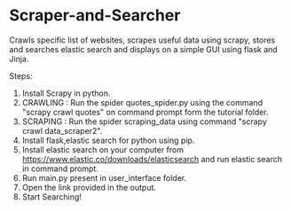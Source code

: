 # Scraper-and-Searcher
Crawls specific list of websites, scrapes useful data using scrapy, stores and searches elastic search and displays on a simple GUI using flask and Jinja.

Steps:
1. Install Scrapy in python.
2. CRAWLING : Run the spider quotes_spider.py using the command "scrapy crawl quotes" on command prompt form the tutorial folder.
3. SCRAPING : Run the spider scraping_data using command "scrapy crawl data_scraper2".
4. Install flask,elastic search for python using pip.
5. Install elastic search on your computer from https://www.elastic.co/downloads/elasticsearch and run elastic search in command prompt.
6. Run main.py present in user_interface folder.
7. Open the link provided in the output.
8. Start Searching!
